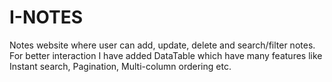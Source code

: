 # I-NOTES
Notes website where user can add, update, delete and search/filter notes.
For better interaction I have added DataTable which have many features like Instant search, Pagination, Multi-column ordering etc.
